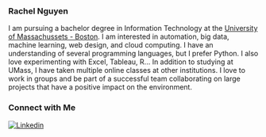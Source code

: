 ### Rachel Nguyen
I am pursuing a bachelor degree in Information Technology at the [University of Massachussets - Boston](https://www.umb.edu/). 
I am interested in automation, big data, machine learning, web design, and cloud computing. I have an understanding of several programming languages, but I prefer Python. I also love experimenting with Excel, Tableau, R... In addition to studying at UMass, I have taken multiple online classes at other institutions. I love to work in groups and be part of a successful team collaborating on large projects that have a positive impact on the environment. 


### Connect with Me
[![Linkedin](https://i.stack.imgur.com/gVE0j.png)](https://www.linkedin.com/in/rachel-nguyen-b78b991b3/) &nbsp;


              
              
<!--
**RachelKes/RachelKes** is a ✨ _special_ ✨ repository because its `README.md` (this file) appears on your GitHub profile.

Here are some ideas to get you started:

- 🔭 I’m currently working on ...
- 🌱 I’m currently learning ...
- 👯 I’m looking to collaborate on ...
- 🤔 I’m looking for help with ...
- 💬 Ask me about ...
- 📫 How to reach me: ...
- 😄 Pronouns: ...
- ⚡ Fun fact: ...
-->
